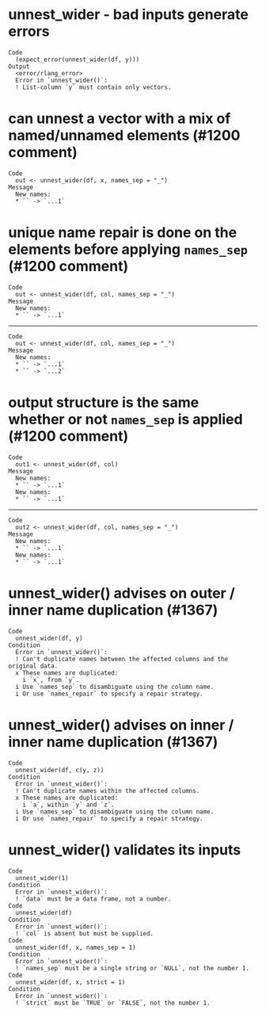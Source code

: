 # unnest_wider - bad inputs generate errors

    Code
      (expect_error(unnest_wider(df, y)))
    Output
      <error/rlang_error>
      Error in `unnest_wider()`:
      ! List-column `y` must contain only vectors.

# can unnest a vector with a mix of named/unnamed elements (#1200 comment)

    Code
      out <- unnest_wider(df, x, names_sep = "_")
    Message
      New names:
      * `` -> `...1`

# unique name repair is done on the elements before applying `names_sep` (#1200 comment)

    Code
      out <- unnest_wider(df, col, names_sep = "_")
    Message
      New names:
      * `` -> `...1`

---

    Code
      out <- unnest_wider(df, col, names_sep = "_")
    Message
      New names:
      * `` -> `...1`
      * `` -> `...2`

# output structure is the same whether or not `names_sep` is applied (#1200 comment)

    Code
      out1 <- unnest_wider(df, col)
    Message
      New names:
      * `` -> `...1`
      New names:
      * `` -> `...1`

---

    Code
      out2 <- unnest_wider(df, col, names_sep = "_")
    Message
      New names:
      * `` -> `...1`
      New names:
      * `` -> `...1`

# unnest_wider() advises on outer / inner name duplication (#1367)

    Code
      unnest_wider(df, y)
    Condition
      Error in `unnest_wider()`:
      ! Can't duplicate names between the affected columns and the original data.
      x These names are duplicated:
        i `x`, from `y`.
      i Use `names_sep` to disambiguate using the column name.
      i Or use `names_repair` to specify a repair strategy.

# unnest_wider() advises on inner / inner name duplication (#1367)

    Code
      unnest_wider(df, c(y, z))
    Condition
      Error in `unnest_wider()`:
      ! Can't duplicate names within the affected columns.
      x These names are duplicated:
        i `a`, within `y` and `z`.
      i Use `names_sep` to disambiguate using the column name.
      i Or use `names_repair` to specify a repair strategy.

# unnest_wider() validates its inputs

    Code
      unnest_wider(1)
    Condition
      Error in `unnest_wider()`:
      ! `data` must be a data frame, not a number.
    Code
      unnest_wider(df)
    Condition
      Error in `unnest_wider()`:
      ! `col` is absent but must be supplied.
    Code
      unnest_wider(df, x, names_sep = 1)
    Condition
      Error in `unnest_wider()`:
      ! `names_sep` must be a single string or `NULL`, not the number 1.
    Code
      unnest_wider(df, x, strict = 1)
    Condition
      Error in `unnest_wider()`:
      ! `strict` must be `TRUE` or `FALSE`, not the number 1.

